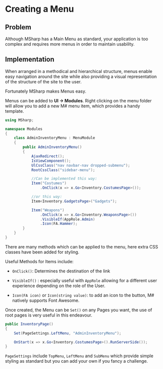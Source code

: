 # Creating a Menu

## Problem

Although MSharp has a Main Menu as standard, your application is too complex and requires more menus in order to maintain usability. 

## Implementation

When arranged in a methodical and hierarchical structure, menus enable easy navigation around the site while also providing a visual representation of the structure of the site to the user.

Fortunately MSharp makes Menus easy.

Menus can be added to **UI -> Modules**. Right clicking on the menu folder will allow you to add a new M# menu item, which provides a handy template.

```csharp
using MSharp;

namespace Modules
{
    class AdminInventoryMenu : MenuModule
    {
        public AdminInventoryMenu()
        {
            AjaxRedirect();
            IsViewComponent();
            UlCssClass("nav navbar-nav dropped-submenu");
            RootCssClass("sidebar-menu");

            //Can be implemented this way:
            Item("Costumes")
                .OnClick(x => x.Go<Inventory.CostumesPage>());

            //or this way:
            Item<Inventory.GadgetsPage>("Gadgets");

            Item("Weapons")
                .OnClick(x => x.Go<Inventory.WeaponsPage>())
                .VisibleIf(AppRole.Admin)
                .Icon(FA.Hammer);
        }
    }
} 

```

There are many methods which can be applied to the menu, here extra CSS classes have been added for styling.

Useful Methods for Items include:

- `OnClick()`: Determines the destination of the link

- `VisibleIf()` : especially useful with `AppRole` allowing for a different user experience depending on the role of the User.

- `Icon(FA icon)` or `Icon(string value)`: to add an icon to the button, M# natively supports Font Awesome.

Once created, the Menu can be `Set()` on any Pages you want, the use of root pages is very useful in this endeavour. 

```csharp
public InventoryPage()
{
    Set(PageSettings.LeftMenu, "AdminInventoryMenu");

    OnStart(x => x.Go<Inventory.CostumesPage>().RunServerSide());
}
```

`PageSettings` include `TopMenu`, `LeftMenu` and `SubMenu` which provide simple styling as standard but you can add your own if you fancy a challenge.
